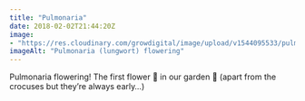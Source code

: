 ```yaml
---
title: "Pulmonaria"
date: 2018-02-02T21:44:20Z
image: 
- "https://res.cloudinary.com/growdigital/image/upload/v1544095533/pulmonaria-28265975119.jpg"
imageAlt: "Pulmonaria (lungwort) flowering"
---
```


Pulmonaria flowering! The first flower 💮 in our garden 🙂 (apart from the crocuses but they’re always early…)

